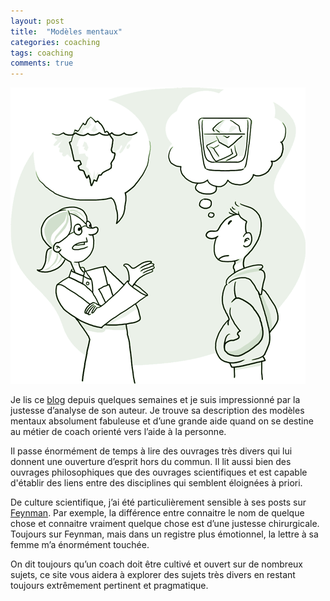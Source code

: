 ```yaml
---
layout: post
title:  "Modèles mentaux"
categories: coaching
tags: coaching
comments: true
---
```


![Modèles mentaux](/assets/img/mental-model.gif)

Je lis ce [blog](https://www.farnamstreetblog.com/mental-models/) depuis quelques semaines et je suis impressionné par la justesse d’analyse de son auteur.
Je trouve sa description des modèles mentaux absolument fabuleuse et d’une grande aide quand on se destine au métier de coach orienté vers l’aide à la personne.

Il passe énormément de temps à lire des ouvrages très divers qui lui donnent une ouverture d’esprit hors du commun.
Il lit aussi bien des ouvrages philosophiques que des ouvrages scientifiques et est capable d'établir des liens entre des disciplines qui semblent éloignées à priori.

De culture scientifique, j’ai été particulièrement sensible à ses posts sur [Feynman](https://www.farnamstreetblog.com/?s=feynman).
Par exemple, la différence entre connaitre le nom de quelque chose et connaitre vraiment quelque chose est d’une justesse chirurgicale.
Toujours sur Feynman, mais dans un registre plus émotionnel, la lettre à sa femme m’a énormément touchée.

On dit toujours qu’un coach doit être cultivé et ouvert sur de nombreux sujets, ce site vous aidera à explorer des sujets très divers en restant toujours extrêmement pertinent et pragmatique.
